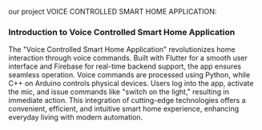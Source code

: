 our project 
VOICE CONTROLLED SMART HOME APPLICATION:

### Introduction to Voice Controlled Smart Home Application

The "Voice Controlled Smart Home Application" revolutionizes home interaction through voice commands. Built with Flutter for a smooth user interface and Firebase for real-time backend support, the app ensures seamless operation. Voice commands are processed using Python, while C++ on Arduino controls physical devices. Users log into the app, activate the mic, and issue commands like "switch on the light," resulting in immediate action. This integration of cutting-edge technologies offers a convenient, efficient, and intuitive smart home experience, enhancing everyday living with modern automation.
